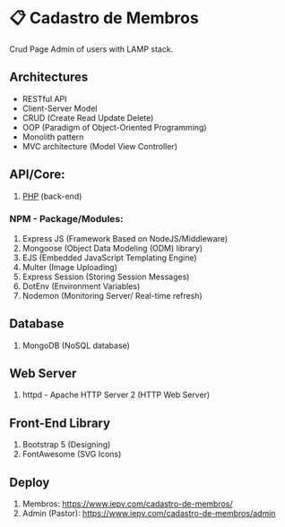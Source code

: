 # 📋 Cadastro de Membros
Crud Page Admin of users with LAMP stack.

## Architectures
- RESTful API
- Client-Server Model
- CRUD (Create Read Update Delete)
- OOP (Paradigm of Object-Oriented Programming)
- Monolith pattern
- MVC architecture (Model View Controller)

## API/Core:
1. <a href="https://php.net/">PHP</a> (back-end)

### NPM - Package/Modules:
1. Express JS (Framework Based on NodeJS/Middleware)
2. Mongoose (Object Data Modeling (ODM) library)
3. EJS (Embedded JavaScript Templating Engine)
4. Multer (Image Uploading)
5. Express Session (Storing Session Messages)
6. DotEnv (Environment Variables)
7. Nodemon (Monitoring Server/ Real-time refresh)

## Database
1. MongoDB (NoSQL database)

## Web Server
1. httpd - Apache HTTP Server 2 (HTTP Web Server)

## Front-End Library
1. Bootstrap 5 (Designing)
2. FontAwesome (SVG Icons)

## Deploy
1. Membros: https://www.iepv.com/cadastro-de-membros/
2. Admin (Pastor): https://www.iepv.com/cadastro-de-membros/admin
